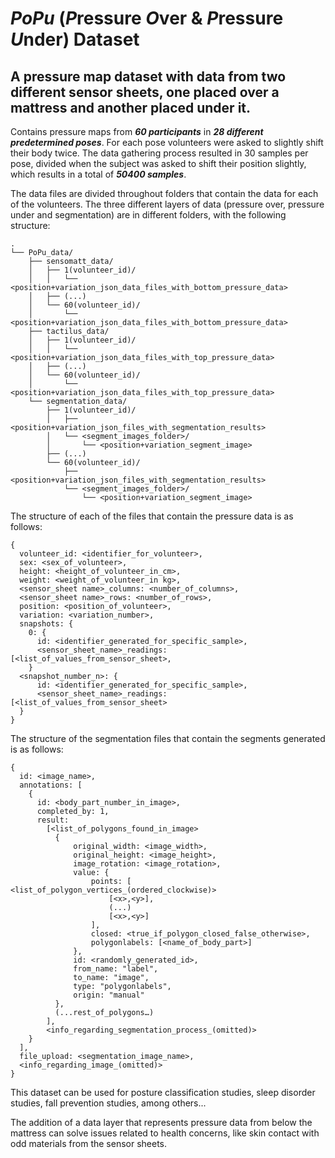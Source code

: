 # ***PoPu*** (***P***ressure ***O***ver & ***P***ressure ***U***nder) Dataset

## A pressure map dataset with data from two different sensor sheets, one placed over a mattress and another placed under it.

Contains pressure maps from ***60 participants*** in ***28 different predetermined poses***.
For each pose volunteers were asked to slightly shift their body twice.
The data gathering process resulted in 30 samples per pose, divided when the subject was asked to shift their position slightly, which results in a total of ***50400 samples***.

The data files are divided throughout folders that contain the data for each of the volunteers.
The three different layers of data (pressure over, pressure under and segmentation) are in different folders, with the following structure:
```
.
└── PoPu_data/
    ├── sensomatt_data/
    │   ├── 1(volunteer_id)/
    │   │   └── <position+variation_json_data_files_with_bottom_pressure_data>
    │   ├── (...)
    │   └── 60(volunteer_id)/
    │       └── <position+variation_json_data_files_with_bottom_pressure_data>
    ├── tactilus_data/
    │   ├── 1(volunteer_id)/
    │   │   └── <position+variation_json_data_files_with_top_pressure_data>
    │   ├── (...)
    │   └── 60(volunteer_id)/
    │       └── <position+variation_json_data_files_with_top_pressure_data>
    └── segmentation_data/
        ├── 1(volunteer_id)/
        │   ├── <position+variation_json_files_with_segmentation_results>
        │   └── <segment_images_folder>/
        │       └── <position+variation_segment_image>
        ├── (...)
        └── 60(volunteer_id)/
            ├── <position+variation_json_files_with_segmentation_results>
            └── <segment_images_folder>/
                └── <position+variation_segment_image>
```
The structure of each of the files that contain the pressure data is as follows:

```
{
  volunteer_id: <identifier_for_volunteer>,
  sex: <sex_of_volunteer>,
  height: <height_of_volunteer_in_cm>,
  weight: <weight_of_volunteer_in kg>,
  <sensor_sheet name>_columns: <number_of_columns>,
  <sensor_sheet name>_rows: <number_of_rows>,
  position: <position_of_volunteer>,
  variation: <variation_number>,
  snapshots: {
    0: {
      id: <identifier_generated_for_specific_sample>,
      <sensor_sheet_name>_readings: [<list_of_values_from_sensor_sheet>,
    }
  <snapshot_number_n>: {
      id: <identifier_generated_for_specific_sample>,
      <sensor_sheet_name>_readings: [<list_of_values_from_sensor_sheet>
  }
}

```

The structure of the segmentation files that contain the segments generated is as follows:

```
{
  id: <image_name>,
  annotations: [
    {
      id: <body_part_number_in_image>,
      completed_by: 1,
      result: 
        [<list_of_polygons_found_in_image>
          {
              original_width: <image_width>,
              original_height: <image_height>,
              image_rotation: <image_rotation>,
              value: { 
                  points: [ <list_of_polygon_vertices_(ordered_clockwise)>
                      [<x>,<y>],
                      (...)
                      [<x>,<y>]
                  ],
                  closed: <true_if_polygon_closed_false_otherwise>,
                  polygonlabels: [<name_of_body_part>]
              },
              id: <randomly_generated_id>,
              from_name: "label",
              to_name: "image",
              type: "polygonlabels",
              origin: "manual"
          },
          (...rest_of_polygons…)
        ],
        <info_regarding_segmentation_process_(omitted)>
    }
  ],
  file_upload: <segmentation_image_name>,
  <info_regarding_image_(omitted)>
}

```

This dataset can be used for posture classification studies, sleep disorder studies, fall prevention studies, among others...

The addition of a data layer that represents pressure data from below the mattress can solve issues related to health concerns, like skin contact with odd materials from the sensor sheets.
